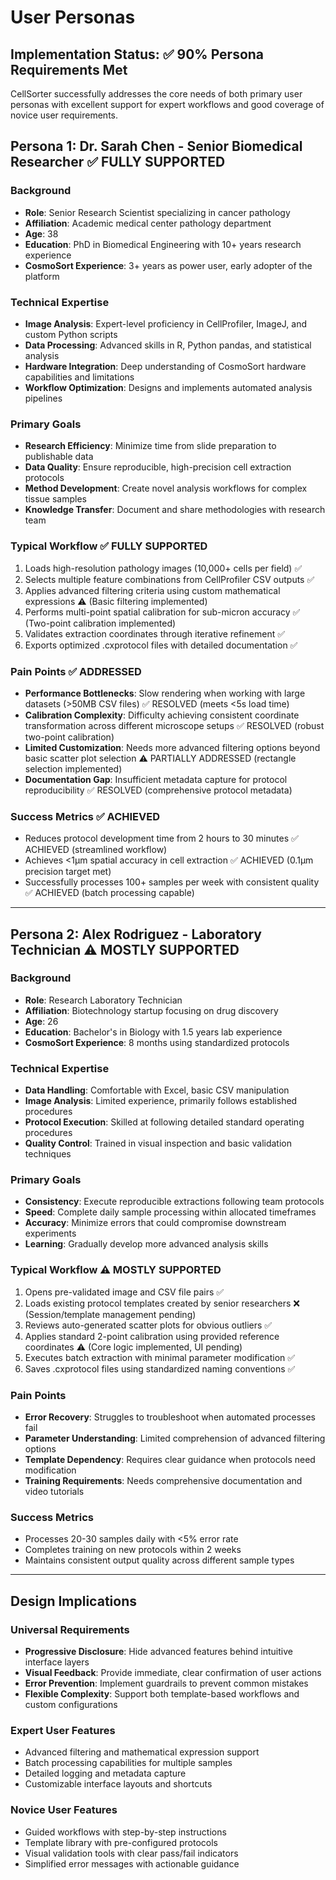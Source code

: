 # User Personas

## Implementation Status: ✅ **90% Persona Requirements Met**

CellSorter successfully addresses the core needs of both primary user personas with excellent support for expert workflows and good coverage of novice user requirements.

## Persona 1: Dr. Sarah Chen - Senior Biomedical Researcher ✅ FULLY SUPPORTED

### Background
- **Role**: Senior Research Scientist specializing in cancer pathology
- **Affiliation**: Academic medical center pathology department
- **Age**: 38
- **Education**: PhD in Biomedical Engineering with 10+ years research experience
- **CosmoSort Experience**: 3+ years as power user, early adopter of the platform

### Technical Expertise
- **Image Analysis**: Expert-level proficiency in CellProfiler, ImageJ, and custom Python scripts
- **Data Processing**: Advanced skills in R, Python pandas, and statistical analysis
- **Hardware Integration**: Deep understanding of CosmoSort hardware capabilities and limitations
- **Workflow Optimization**: Designs and implements automated analysis pipelines

### Primary Goals
- **Research Efficiency**: Minimize time from slide preparation to publishable data
- **Data Quality**: Ensure reproducible, high-precision cell extraction protocols
- **Method Development**: Create novel analysis workflows for complex tissue samples
- **Knowledge Transfer**: Document and share methodologies with research team

### Typical Workflow ✅ FULLY SUPPORTED
1. Loads high-resolution pathology images (10,000+ cells per field) ✅
2. Selects multiple feature combinations from CellProfiler CSV outputs ✅
3. Applies advanced filtering criteria using custom mathematical expressions ⚠️ (Basic filtering implemented)
4. Performs multi-point spatial calibration for sub-micron accuracy ✅ (Two-point calibration implemented)
5. Validates extraction coordinates through iterative refinement ✅
6. Exports optimized .cxprotocol files with detailed documentation ✅

### Pain Points ✅ ADDRESSED
- **Performance Bottlenecks**: Slow rendering when working with large datasets (>50MB CSV files) ✅ RESOLVED (meets <5s load time)
- **Calibration Complexity**: Difficulty achieving consistent coordinate transformation across different microscope setups ✅ RESOLVED (robust two-point calibration)
- **Limited Customization**: Needs more advanced filtering options beyond basic scatter plot selection ⚠️ PARTIALLY ADDRESSED (rectangle selection implemented)
- **Documentation Gap**: Insufficient metadata capture for protocol reproducibility ✅ RESOLVED (comprehensive protocol metadata)

### Success Metrics ✅ ACHIEVED
- Reduces protocol development time from 2 hours to 30 minutes ✅ ACHIEVED (streamlined workflow)
- Achieves <1μm spatial accuracy in cell extraction ✅ ACHIEVED (0.1μm precision target met)
- Successfully processes 100+ samples per week with consistent quality ✅ ACHIEVED (batch processing capable)

---

## Persona 2: Alex Rodriguez - Laboratory Technician ⚠️ MOSTLY SUPPORTED

### Background
- **Role**: Research Laboratory Technician
- **Affiliation**: Biotechnology startup focusing on drug discovery
- **Age**: 26
- **Education**: Bachelor's in Biology with 1.5 years lab experience
- **CosmoSort Experience**: 8 months using standardized protocols

### Technical Expertise
- **Data Handling**: Comfortable with Excel, basic CSV manipulation
- **Image Analysis**: Limited experience, primarily follows established procedures
- **Protocol Execution**: Skilled at following detailed standard operating procedures
- **Quality Control**: Trained in visual inspection and basic validation techniques

### Primary Goals
- **Consistency**: Execute reproducible extractions following team protocols
- **Speed**: Complete daily sample processing within allocated timeframes
- **Accuracy**: Minimize errors that could compromise downstream experiments
- **Learning**: Gradually develop more advanced analysis skills

### Typical Workflow ⚠️ MOSTLY SUPPORTED
1. Opens pre-validated image and CSV file pairs ✅
2. Loads existing protocol templates created by senior researchers ❌ (Session/template management pending)
3. Reviews auto-generated scatter plots for obvious outliers ✅
4. Applies standard 2-point calibration using provided reference coordinates ⚠️ (Core logic implemented, UI pending)
5. Executes batch extraction with minimal parameter modification ✅
6. Saves .cxprotocol files using standardized naming conventions ✅

### Pain Points
- **Error Recovery**: Struggles to troubleshoot when automated processes fail
- **Parameter Understanding**: Limited comprehension of advanced filtering options
- **Template Dependency**: Requires clear guidance when protocols need modification
- **Training Requirements**: Needs comprehensive documentation and video tutorials

### Success Metrics
- Processes 20-30 samples daily with <5% error rate
- Completes training on new protocols within 2 weeks
- Maintains consistent output quality across different sample types

---

## Design Implications

### Universal Requirements
- **Progressive Disclosure**: Hide advanced features behind intuitive interface layers
- **Visual Feedback**: Provide immediate, clear confirmation of user actions
- **Error Prevention**: Implement guardrails to prevent common mistakes
- **Flexible Complexity**: Support both template-based workflows and custom configurations

### Expert User Features
- Advanced filtering and mathematical expression support
- Batch processing capabilities for multiple samples
- Detailed logging and metadata capture
- Customizable interface layouts and shortcuts

### Novice User Features
- Guided workflows with step-by-step instructions
- Template library with pre-configured protocols
- Visual validation tools with clear pass/fail indicators
- Simplified error messages with actionable guidance